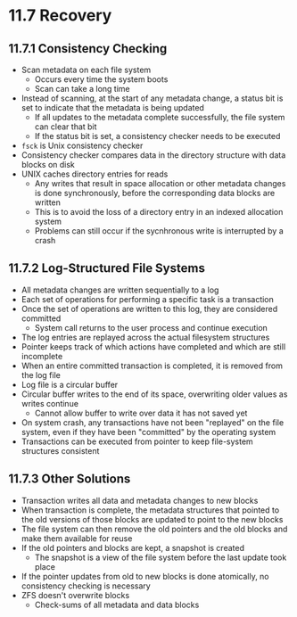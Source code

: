 # 11.7 Recovery

## 11.7.1 Consistency Checking

* Scan metadata on each file system
  * Occurs every time the system boots
  * Scan can take a long time
* Instead  of scanning, at the start of any metadata change, a status bit is set to indicate that the metadata is being updated
  * If all updates to the metadata complete successfully, the file system can clear that bit
  * If the status bit is set, a consistency checker needs to be executed
* `fsck` is Unix consistency checker
* Consistency checker compares data in the directory structure with data blocks on disk
* UNIX caches directory entries for reads
  * Any writes that result in space allocation or other metadata changes is done synchronously, before the corresponding data blocks are written
  * This is to avoid the loss of a directory entry in an indexed allocation system
  * Problems can still occur if the sycnhronous write is interrupted by a crash

## 11.7.2 Log-Structured File Systems

* All metadata changes are written sequentially to a log
* Each set of operations for performing a specific task is a transaction
* Once the set of operations are written to this log, they are considered committed
  * System call returns to the user process and continue execution
* The log entries are replayed across the actual filesystem structures
* Pointer keeps track of which actions have completed and which are still incomplete
* When an entire committed transaction is completed, it is removed from the log file
* Log file is a circular buffer
* Circular buffer writes to the end of its space, overwriting older values as writes continue
  * Cannot allow buffer to write over data it has not saved yet
* On system crash, any transactions have not been "replayed" on the file system, even if they have been "committed" by the operating system
* Transactions can be executed from pointer to keep file-system structures consistent

## 11.7.3 Other Solutions

* Transaction writes all data and metadata changes to new blocks
* When transaction is complete, the metadata structures that pointed to the old versions of those blocks are updated to point to the new blocks
* The file system can then remove the old pointers and the old blocks and make them available for reuse
* If the old pointers and blocks are kept, a snapshot is created
  * The snapshot is a view of the file system before the last update took place
* If the pointer updates from old to new blocks is done atomically, no consistency checking is necessary
* ZFS doesn't overwrite blocks
  * Check-sums of all metadata and data blocks

